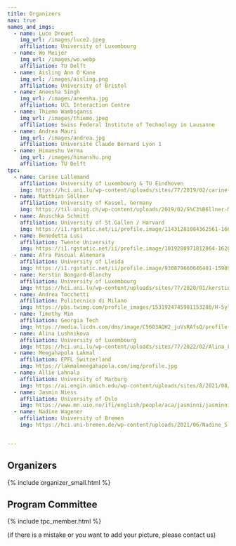 ```yaml
---
title: Organizers
nav: true
names_and_imgs:
  - name: Luce Drouet
    img_url: /images/luce2.jpeg
    affiliation: University of Luxembourg
  - name: Wo Meijer
    img_url: /images/wo.webp
    affiliation: TU Delft
  - name: Aisling Ann O'Kane
    img_url: /images/aisling.png
    affiliation: University of Bristol
  - name: Aneesha Singh
    img_url: /images/aneesha.jpg
    affiliation: UCL Interaction Centre
  - name: Thiemo Wambsganss
    img_url: /images/thiemo.jpeg
    affiliation: Swiss Federal Institute of Technology in Lausanne
  - name: Andrea Mauri
    img_url: /images/andrea.jpg
    affiliation: Université Claude Bernard Lyon 1
  - name: Himanshu Verma
    img_url: /images/himanshu.png
    affiliation: TU Delft
tpc:
  - name: Carine Lallemand 
    affiliation: University of Luxembourg & TU Eindhoven
    img: https://hci.uni.lu/wp-content/uploads/sites/77/2019/02/carine-lallemand.jpg
  - name: Matthias Söllner 
    affiliation: University of Kassel, Germany
    img: https://til.unisg.ch/wp-content/uploads/2019/02/S%C3%B6llner-Matthias-946x1024.jpg
  - name: Anuschka Schmitt 
    affiliation: University of St.Gallen / Harvard
    img: https://i1.rgstatic.net/ii/profile.image/11431281084362561-1663138911045_Q512/Anuschka-Schmitt.jpg
  - name: Benedetta Lusi 
    affiliation: Twente University
    img: https://i1.rgstatic.net/ii/profile.image/1019280971812864-1620026929045_Q512/Benedetta-Lusi.jpg
  - name: Afra Pascual Almenara 
    affiliation: University of Lleida
    img: https://i1.rgstatic.net/ii/profile.image/930879660646401-1598950414156_Q512/Afra-Pascual-Almenara.jpg
  - name: Kerstin Bongard-Blanchy 
    affiliation: University of Luxembourg
    img: https://hci.uni.lu/wp-content/uploads/sites/77/2020/01/kerstin_s.jpg
  - name: Andrea Tocchetti 
    affiliation: Politecnico di Milano
    img: https://pbs.twimg.com/profile_images/1531924745981153280/H-5yl7bS_400x400.jpg
  - name: Timothy Min 
    affiliation: Georgia Tech
    img: https://media.licdn.com/dms/image/C5603AQH2_juVsRAfsQ/profile-displayphoto-shrink_800_800/0/1599683407752?e=2147483647&v=beta&t=DHLuzyR1lkdNH9DNsDlk1XF0r1dvR565b85oNM6quGY
  - name: Alina Lushnikova 
    affiliation: University of Luxembourg
    img: https://hci.uni.lu/wp-content/uploads/sites/77/2022/02/Alina_Lushnikova-scaled-e1645626498385.jpg
  - name: Meegahapola Lakmal 
    affiliation: EPFL Switzerland
    img: https://lakmalmeegahapola.com/img/profile.jpg
  - name: Allie Lahnala 
    affiliation: University of Marburg
    img: https://ai.engin.umich.edu/wp-content/uploads/sites/8/2021/08/allie_lahnala-973x1024.jpg
  - name: Jasmin Niess 
    affiliation: University of Oslo
    img: https://www.mn.uio.no/ifi/english/people/aca/jasminni/jasminni-foto.jpg?vrtx=thumbnail
  - name: Nadine Wagener 
    affiliation: University of Bremen
    img: https://hci.uni-bremen.de/wp-content/uploads/2021/06/Nadine_S.png


---
```

## Organizers

{% include organizer_small.html %}

## Program Committee

{% include tpc_member.html %}

(if there is a mistake or you want to add your picture, please contact us)

<!-- - Carine Lallemand (University of Luxembourg & TU Eindhoven)
- Matthias Söllner (University of Kassel, Germany)
- Anuschka Schmitt (University of St.Gallen / Harvard)
- Benedetta Luis (Twente University)
- Afra Pascual Almenara (University of Lleida)
- Kerstin Bongard-Blanchy (University of Luxembourg)
- Andrea Tocchetti (Politecnico di Milano)
- Timothy Min (Georgia Tech)
- Alina Lushnikova (University of Luxembourg)
- Meegahapola Lakmal (EPFL Switzerland)
- Allie Lahnala (University of Marburg)
- Jasmin Niess (University of Oslo)
- Nadine Wagener (University of Bremen) -->
